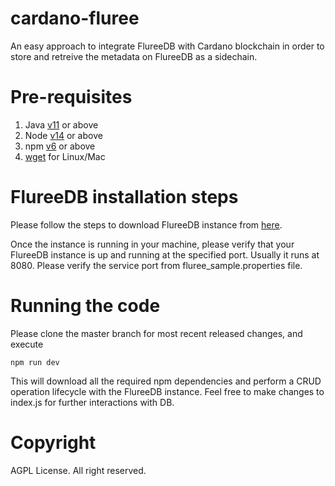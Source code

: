 # cardano-fluree

An easy approach to integrate FlureeDB with Cardano blockchain in order to store and retreive the metadata on FlureeDB as a sidechain.

# Pre-requisites
1. Java [v11](https://www.oracle.com/ca-en/java/technologies/javase-jdk11-downloads.html) or above 
2. Node [v14](https://nodejs.org/en/download/current/) or above
3. npm  [v6](https://www.npmjs.com/get-npm) or above
4. [wget](https://formulae.brew.sh/formula/wget#default) for Linux/Mac

# FlureeDB installation steps
Please follow the steps to download FlureeDB instance from [here](https://docs.flur.ee/docs/1.0.0/getting-started/installation).

Once the instance is running in your machine, please verify that your FlureeDB instance is up and running at the specified port.
Usually it runs at 8080. Please verify the service port from fluree_sample.properties file.

# Running the code
Please clone the master branch for most recent released changes, and execute 

``` npm run dev ```

This will download all the required npm dependencies and perform a CRUD operation lifecycle with the FlureeDB instance.
Feel free to make changes to index.js for further interactions with DB.

# Copyright
AGPL License. All right reserved.
